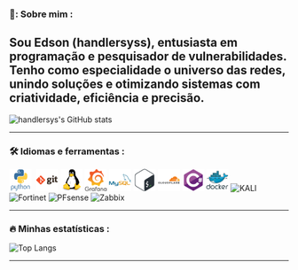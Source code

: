### 💫: Sobre mim :
Sou Edson (handlersyss), entusiasta em programação e pesquisador de vulnerabilidades. Tenho como especialidade o universo das redes, unindo soluções e otimizando sistemas com criatividade, eficiência e precisão.
---

![handlersys's GitHub stats](https://github-readme-stats.vercel.app/api?username=handlersyss&show_icons=true&theme=radical)

---

### :hammer_and_wrench: Idiomas e ferramentas :

<div>
  <img src="https://github.com/devicons/devicon/blob/master/icons/python/python-original-wordmark.svg" title="Python" alt="Python" width="40" height="40"/>&nbsp;
  <img src="https://github.com/devicons/devicon/blob/master/icons/git/git-original-wordmark.svg" title="Git" **alt="Git" width="40" height="40"/>
  <img src="https://github.com/devicons/devicon/blob/master/icons/linux/linux-original.svg" title="LINUX" **alt="Linux" width="40" height="40"/>
  <img src="https://github.com/devicons/devicon/blob/master/icons/grafana/grafana-original-wordmark.svg" title="Grafana" **alt="Grafana" width="40" height="40"/>
  <img src="https://github.com/devicons/devicon/blob/master/icons/mysql/mysql-original-wordmark.svg" title="SQL" **alt="SQL" width="40" height="40"/>
  <img src="https://github.com/devicons/devicon/blob/master/icons/bash/bash-original.svg" title="bash" **alt="bash" width="40" height="40"/>
  <img src="https://github.com/devicons/devicon/blob/master/icons/cloudflare/cloudflare-original-wordmark.svg" title="CloudFlare" **alt="bash" width="40" height="40"/>
  <img src="https://github.com/devicons/devicon/blob/master/icons/csharp/csharp-original.svg" title="C#" **alt="C#" width="40" heigth="40"/>
  <img src="https://github.com/devicons/devicon/blob/master/icons/docker/docker-original-wordmark.svg" title="Docker" **alt="Docker" width="40" heigth="40"/>
  <img src="https://github.com/tandpfun/skill-icons/blob/main/icons/Kali-Dark.svg" title="KALI" **alt="KALI" width="40" heigth="40"/>
  <img src="https://www.fortinet.com/content/dam/fortinet/images/general/fortinet-logo.svg" title="Fortinet" **alt="Fortinet" width="100" heigth="100"/>
  <img src="https://imgs.search.brave.com/LPlSMGK0geLw4AFejHr1L4pZJ2aIMpK5C2rDvhki--g/rs:fit:500:0:0:0/g:ce/aHR0cHM6Ly9tZWRp/YS5saWNkbi5jb20v/ZG1zL2ltYWdlL0Q0/RDEyQVFGa3ZnS2Np/cE94Z1EvYXJ0aWNs/ZS1jb3Zlcl9pbWFn/ZS1zaHJpbmtfNzIw/XzEyODAvMC8xNzAz/Njg4NzU5ODM3P2U9/MjE0NzQ4MzY0NyZ2/PWJldGEmdD00d2VK/NkJEbVUwZFFjeU1B/MThNVFVaa09sRGRi/MHZ0ZEVXaTJzMDVI/OEpV.jpeg" title="PFsense" **alt="PFsense" width="100" heigth="100"/>
  <img src="https://imgs.search.brave.com/GL7gpxdI0ckAfSQ-7hDj8KTgfbexINy2Xxe54gDrGgU/rs:fit:500:0:0:0/g:ce/aHR0cHM6Ly9ibG9n/Z2VyLmdvb2dsZXVz/ZXJjb250ZW50LmNv/bS9pbWcvYi9SMjl2/WjJ4bC9BVnZYc0Vo/QmYweHZVYXRtaWNn/R1VBcHZ6Rmc3N1Ax/M0FWckd6dUNqMm1G/OGNwYnBXRWhGMVBH/N3o5dmxWOHVkMzBZ/UzRPZWpDSTBab1hO/bEJrNXVSNWFSRWx5/TU56RGhBTEw4OWtI/alhyRVpyVVFmYlpj/bDI4ZGVYTl83eVlz/T2lPdlBoaGpDQzVa/ZlY4aHkzUVUvczE2/MDAvemFiYml4LnBu/Zw" title="Zabbix" **alt="Zabbix" width="60" heigth="60"/>
</div>

---

### :fire: Minhas estatísticas :

![Top Langs](https://github-readme-stats.vercel.app/api/top-langs/?username=handlersyss&langs_count=8&?v=5&theme=radical)

---
